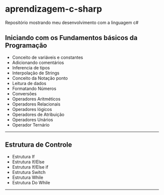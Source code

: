 # aprendizagem-c-sharp
Repositório mostrando meu desenvolvimento com a linguagem c#

## Iniciando com os Fundamentos básicos da Programação
- Conceito de variáveis e constantes
- Adicionando comentários
- Inferencia de tipos
- Interpolação de Strings
- Conceito da Notação ponto
- Leitura de dados
- Formatando Números
- Conversões
- Operadores Aritméticos
- Operadores Relacionais
- Operadores lógicos
- Operadores de Atribuição
- Operadores Unários
- Operador Ternário

--------------------------------------------------------------

## Estrutura de Controle
- Estrutura If
- Estrutura If/Else
- Estrutura If/Else if
- Estrutura Switch
- Estrutura While
- Estrutura Do While


--------------------------------------------------------------
